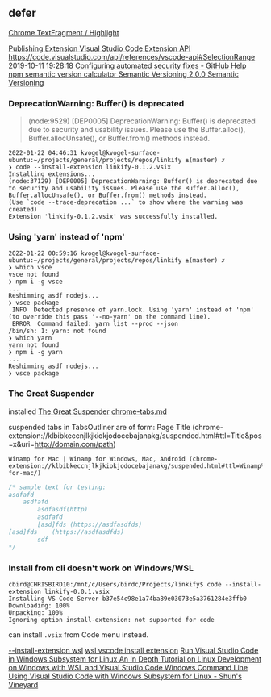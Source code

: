 
## defer

[Chrome TextFragment / Highlight](file:///Users/kvogel/projects/general/dev/apps/chrome/chrome-google-text-fragment-highlight.md)

[Publishing Extension  Visual Studio Code Extension API ](https://code.visualstudio.com/api/working-with-extensions/publishing-extension#packaging-extensions)
https://code.visualstudio.com/api/references/vscode-api#SelectionRange
2019-10-11 19:28:18
[Configuring automated security fixes - GitHub Help ](https://help.github.com/en/articles/configuring-automated-security-fixes)
[npm semantic version calculator ](https://semver.npmjs.com/)
[Semantic Versioning 2.0.0  Semantic Versioning ](https://semver.org/)


### DeprecationWarning: Buffer() is deprecated

>(node:9529) [DEP0005] DeprecationWarning: Buffer() is deprecated due to security and usability issues. Please use the Buffer.alloc(), Buffer.allocUnsafe(), or Buffer.from() methods instead.

```
2022-01-22 04:46:31 kvogel@kvogel-surface-ubuntu:~/projects/general/projects/repos/linkify ±(master) ✗
❯ code --install-extension linkify-0.1.2.vsix
Installing extensions...
(node:37129) [DEP0005] DeprecationWarning: Buffer() is deprecated due to security and usability issues. Please use the Buffer.alloc(), Buffer.allocUnsafe(), or Buffer.from() methods instead.
(Use `code --trace-deprecation ...` to show where the warning was created)
Extension 'linkify-0.1.2.vsix' was successfully installed.
```

### Using 'yarn' instead of 'npm'

```
2022-01-22 00:59:16 kvogel@kvogel-surface-ubuntu:~/projects/general/projects/repos/linkify ±(master) ✗
❯ which vsce
vsce not found
❯ npm i -g vsce
...
Reshimming asdf nodejs...
❯ vsce package
 INFO  Detected presence of yarn.lock. Using 'yarn' instead of 'npm' (to override this pass '--no-yarn' on the command line).
 ERROR  Command failed: yarn list --prod --json
/bin/sh: 1: yarn: not found
❯ which yarn
yarn not found
❯ npm i -g yarn
...
Reshimming asdf nodejs...
❯ vsce package
```

### The Great Suspender

installed [The Great Suspender](https://chrome.google.com/webstore/detail/the-great-suspender/klbibkeccnjlkjkiokjodocebajanakg/)
  [chrome-tabs.md](/dev/apps/chrome/chrome-tabs.md)

suspended tabs in TabsOutliner are of form:
Page Title (chrome-extension://klbibkeccnjlkjkiokjodocebajanakg/suspended.html#ttl=Title&pos=x&uri=http://domain.com/path)
```
Winamp for Mac | Winamp for Windows, Mac, Android (chrome-extension://klbibkeccnjlkjkiokjodocebajanakg/suspended.html#ttl=Winamp%20for%20Mac%20%7C%20Winamp%20for%20Windows%2C%20Mac%2C%20Android&pos=667&uri=http://www.mywinamp.com/winamp-for-mac/)
```



```js
/* sample text for testing:
asdfafd
	asdfafd
		asdfasdf(http)
		asdfafd
		[asd]fds (https://asdfasdfds)
[asd]fds    (https://asdfasdfds)
		sdf
*/
```


### Install from cli doesn't work on Windows/WSL

```
cbird@CHRISBIRD10:/mnt/c/Users/birdc/Projects/linkify$ code --install-extension linkify-0.0.1.vsix
Installing VS Code Server b37e54c98e1a74ba89e03073e5a3761284e3ffb0
Downloading: 100%
Unpacking: 100%
Ignoring option install-extension: not supported for code
```
can install `.vsix` from Code menu instead.

[--install-extension wsl](https://www.google.com/search?q=--install-extension+wsl&uact=5)
[wsl vscode install extension](https://www.google.com/search?q=wsl+vscode+install+extension)
[Run Visual Studio Code in Windows Subsystem for Linux ](https://code.visualstudio.com/remote-tutorials/wsl/run-in-wsl)
[An In Depth Tutorial on Linux Development on Windows with WSL and Visual Studio Code  Windows Command Line ](https://devblogs.microsoft.com/commandline/an-in-depth-tutorial-on-linux-development-on-windows-with-wsl-and-visual-studio-code/)
[Using Visual Studio Code with Windows Subsystem for Linux - Shun's Vineyard ](https://shunsvineyard.info/2019/01/27/using-visual-studio-code-with-windows-subsystem-for-linux/)
